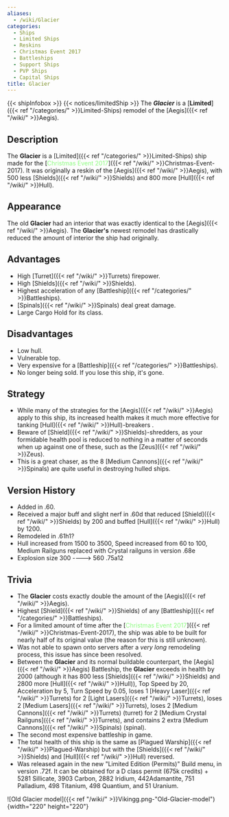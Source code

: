 ```yaml
---
aliases:
  - /wiki/Glacier
categories:
  - Ships
  - Limited Ships
  - Reskins
  - Christmas Event 2017
  - Battleships
  - Support Ships
  - PVP Ships
  - Capital Ships
title: Glacier
---
```


{{< shipInfobox >}} {{< notices/limitedShip >}} The **_Glacier_** is a [**Limited**]({{< ref "/categories/" >}}Limited-Ships) remodel of the [Aegis]({{< ref "/wiki/" >}}Aegis).

## Description

The **Glacier** is a [Limited]({{< ref "/categories/" >}}Limited-Ships) ship made for the [<span style="color:#8dfc80">Christmas Event 2017</span>]({{< ref "/wiki/" >}}Christmas-Event-2017). It was originally a reskin of the [Aegis]({{< ref "/wiki/" >}}Aegis), with 500 less [Shields]({{< ref "/wiki/" >}}Shields) and 800 more [Hull]({{< ref "/wiki/" >}}Hull).

## Appearance

The old **Glacier** had an interior that was exactly identical to the [Aegis]({{< ref "/wiki/" >}}Aegis). The **Glacier's** newest remodel has drastically reduced the amount of interior the ship had originally.

## Advantages

- High [Turret]({{< ref "/wiki/" >}}Turrets) firepower.
- High [Shields]({{< ref "/wiki/" >}}Shields).
- Highest acceleration of any [Battleship]({{< ref "/categories/" >}}Battleships).
- [Spinals]({{< ref "/wiki/" >}}Spinals) deal great damage.
- Large Cargo Hold for its class.

## Disadvantages

- Low hull.
- Vulnerable top.
- Very expensive for a [Battleship]({{< ref "/categories/" >}}Battleships).
- No longer being sold. If you lose this ship, it's gone.

## Strategy

- While many of the strategies for the [Aegis]({{< ref "/wiki/" >}}Aegis) apply to this ship, its increased health makes it much more effective for tanking [Hull]({{< ref "/wiki/" >}}Hull)-breakers .
- Beware of [Shield]({{< ref "/wiki/" >}}Shields)-shredders, as your formidable health pool is reduced to nothing in a matter of seconds when up against one of these, such as the [Zeus]({{< ref "/wiki/" >}}Zeus).
- This is a great chaser, as the 8 [Medium Cannons]({{< ref "/wiki/" >}}Spinals) are quite useful in destroying hulled ships.

## Version History

- Added in .60.
- Received a major buff and slight nerf in .60d that reduced [Shield]({{< ref "/wiki/" >}}Shields) by 200 and buffed [Hull]({{< ref "/wiki/" >}}Hull) by 1200.
- Remodeled in .61h1?
- Hull increased from 1500 to 3500, Speed increased from 60 to 100, Medium Railguns replaced with Crystal railguns in version .68e
- Explosion size 300 ----> 560 .75a12

## Trivia

- The **Glacier** costs exactly double the amount of the [Aegis]({{< ref "/wiki/" >}}Aegis).
- Highest [Shield]({{< ref "/wiki/" >}}Shields) of any [Battleship]({{< ref "/categories/" >}}Battleships).
- For a limited amount of time after the [<span style="color:#8dfc80">Christmas Event 2017</span>]({{< ref "/wiki/" >}}Christmas-Event-2017), the ship was able to be built for nearly half of its original value (the reason for this is still unknown).
- Was not able to spawn onto servers after a _very long_ remodeling process, this issue has since been resolved.
- Between the **Glacier** and its normal buildable counterpart, the [Aegis]({{< ref "/wiki/" >}}Aegis) Battleship, the **Glacier** exceeds in health by 2000 (although it has 800 less [Shields]({{< ref "/wiki/" >}}Shields) and 2800 more [Hull]({{< ref "/wiki/" >}}Hull)), Top Speed by 20, Acceleration by 5, Turn Speed by 0.05, loses 1 [Heavy Laser]({{< ref "/wiki/" >}}Turrets) for 2 [Light Lasers]({{< ref "/wiki/" >}}Turrets), loses 2 [Medium Lasers]({{< ref "/wiki/" >}}Turrets), loses 2 [Medium Cannons]({{< ref "/wiki/" >}}Turrets) (turret) for 2 [Medium Crystal Railguns]({{< ref "/wiki/" >}}Turrets), and contains 2 extra [Medium Cannons]({{< ref "/wiki/" >}}Spinals) (spinal).
- The second most expensive battleship in game.
- The total health of this ship is the same as [Plagued Warship]({{< ref "/wiki/" >}}Plagued-Warship) but with the [Shields]({{< ref "/wiki/" >}}Shields) and [Hull]({{< ref "/wiki/" >}}Hull) reversed.
- Was released again in the new "Limited Edition (Permits)" Build menu, in version .72f. It can be obtained for a D class permit (675k credits) + 5281 Sillicate, 3903 Carbon, 2882 Iridium, 442Adamantite, 751 Palladium, 498 Titanium, 498 Quantium, and 51 Uranium.

![Old Glacier model]({{< ref "/wiki/" >}}Vikingg.png-"Old-Glacier-model"){width="220" height="220"}

